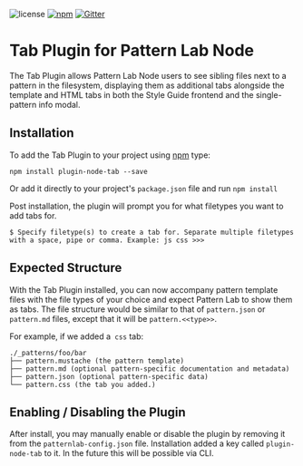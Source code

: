 ![license](https://img.shields.io/github/license/pattern-lab/plugin-node-tab.svg)
[![npm](https://img.shields.io/npm/v/plugin-node-tab.svg)](https://www.npmjs.com/package/plugin-node-tab)
[![Gitter](https://img.shields.io/gitter/room/pattern-lab/php.svg)](https://gitter.im/pattern-lab/php)

# Tab Plugin for Pattern Lab Node

The Tab Plugin allows Pattern Lab Node users to see sibling files next to a pattern in the filesystem, displaying them as additional tabs alongside the template and HTML tabs in both the Style Guide frontend and the single-pattern info modal.

## Installation

To add the Tab Plugin to your project using [npm](http://npmjs.com/) type:

    npm install plugin-node-tab --save

Or add it directly to your project's `package.json` file and run `npm install`

Post installation, the plugin will prompt you for what filetypes you want to add tabs for.

```
$ Specify filetype(s) to create a tab for. Separate multiple filetypes with a space, pipe or comma. Example: js css >>>
```

## Expected Structure

With the Tab Plugin installed, you can now accompany pattern template files with the file types of your choice and expect Pattern Lab to show them as tabs. The file structure would be similar to that of `pattern.json` or `pattern.md` files, except that it will be `pattern.<<type>>`.

For example, if we added a` css` tab:

```
./_patterns/foo/bar
├── pattern.mustache (the pattern template)
├── pattern.md (optional pattern-specific documentation and metadata)
├── pattern.json (optional pattern-specific data)
└── pattern.css (the tab you added.)
```

## Enabling / Disabling the Plugin

After install, you may manually enable or disable the plugin by removing it from the `patternlab-config.json` file. Installation added a key called `plugin-node-tab` to it. In the future this will be possible via CLI.
